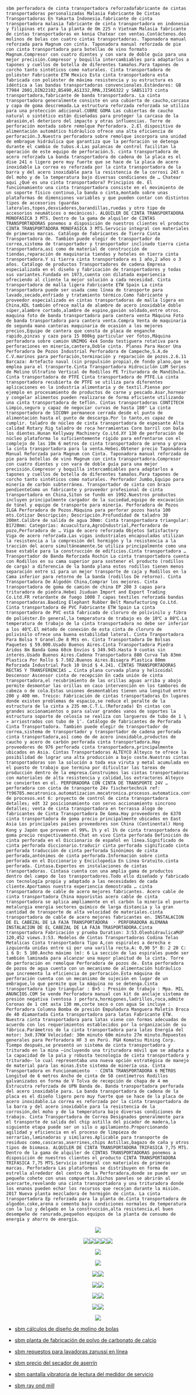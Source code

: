 
```
sbm perforadora de cinta transportadora reforzadafabricante de cintas transportadoras personalizadas Malasia Fabricante De Cintas Transportadoras En Yakarta Indonesia.fabricante de cinta transportadora malasia fabricante de cinta transportadora en indonesia y filipinas etc para la planta de Om 225 n Vietnam Malasia fabricante de cintas transportadoras en kenia Chatear con ventas.Contáctenos.dos molinos de bolas con cuatro cintas transportadoras. Taponadora manual reforzada para Magnum con cinta. Taponadora manual reforzada de pie con cinta transportadora para botellas de vino formato Magnum.Compresor con cuatro dientes y con vara de doble guía para una mejor precisión.Compresor y boquilla intercambiables para adaptarlos a tapones y cuellos de botella de diferentes tamaños.Para tapones de corcho tanto sintéticos como naturales. Cinta transportadora de poliéster Fabricante ETW Mexico Esta cinta transportadora esta fabricada con poliéster de máxima resistencia y su estructura es idéntica a las bandas transportadoras convencionales.Estándares: GB T7984 2001,DIN22102,BS490,AS1332,RMA,JISK6322 y SABS1173 cinta transportadora,fabricante de banda transportadora. La cinta transportadora generalmente consiste en una cubierta de caucho,carcasa y capa de goma descremada.La estructura reforzada reforzada se utiliza para una protección adicional.CUBRE GOMA Las cubiertas de caucho natural o sintético están diseñadas para proteger la carcasa de la abrasión,el deterioro del impacto y otras influencias. Torre de perforación montada sobre remolque Perforadora. 2.El dispositivo de alimentación automático hidráulico ofrece una alta eficiencia de perforación.3.Nuestra perforadora sobre remolque incorpora una unidad de embrague hidráulica que garantiza que la perforación se detenga durante el cambio de tubos.4.Las palancas de control facilitan la operación de este equipo de perforación.5. cinta transportadora de acero reforzada La banda transportadora de cadena de la placa es el dise 241 o ligero pero muy fuerte que se hace de la placa de acero inoxidable La correa es reforzada por la cinta transportadora de la barra y del acero inoxidable para la resistencia de la corrosi 243 n del moho y de la temperatura bajo diversas condiciones de … Chatear aqui ¿Qué es una cinta transportadora? Principios de. El funcionamiento una cinta transportadora consiste en el movimiento de un soporte físico continuo,la banda o cinta,montado sobre unas plataformas de dimensiones variables y que pueden contar con distintos tipos de accesorios (guardas laterales,topes,desviadores,barandillas,ruedas y otro tipo de accesorios neumáticos o mecánicos). ALQUILER DE CINTA TRANSPORTADORA MONOFASICA 3 MTS. Dentro de la gama de alquiler de CINTAS TRANSPORTADORAS ponemos a disposición de nuestros clientes el producto CINTA TRANSPORTADORA MONOFASICA 3 MTS.Servicio integral con materiales de primeras marcas. Catálogo de fabricantes de Tierra Cinta Transportadora de. También puede elegir de transportador de correa,sistema de transportador y transportador inclinado tierra cinta transportadora,así como de material de construcción de tiendas,reparación de maquinaria tiendas y hoteles en tierra cinta transportadora.Y si tierra cinta transportadora es 1 año,2 años o 3 años. Catálogo de productos Transportadores de cadena Empresa especializada en el diseño y fabricación de transportadores y todas sus variantes.Fundada en 1973,cuenta con dilatada experiencia ofreciendo al cliente la mejor solución a cada necesidad. Cinta transportadora de malla ligera Fabricante ETW Spain La cinta transportadora puede ser usada como línea de transporte para lavado,secado,enfriado y tratamiento térmico.Como fabricante y proveedor especializado en cintas transportadoras de malla ligera en China,KDL también ofrece malla de alambre de acero inoxidable doble súper,alambre cortado,alambre de espino,gavión soldado,entre otros. maquina foto de banda transportadora para cantera venta Máquina Foto de banda transportadora para cantera venta.Compra Venta de maquinaria de segunda mano canteras maquinaria de ocasión a los mejores precios,Equipo de cantera que consta de placa de enganche rapido,pinzas y cazo para 15 000kg particular ver fotos,Máquina perforadora sobre camión UNIMOG 4x4 Sonda testiguera rotativa para perforaciones en minería,cantera,Doble cinta. Planos Para Hacer Una Perforadora De Pozos Industrial Perforadora de Campeche,S.A.de C.V.marinos para perforación,terminación y reparación de pozos.2.6.11 Barcaza: Artefacto naval (sin propulsión propia),de fondo plano,que se emplea para el transporte.Cinta Transportadora Hidrociclón LUM Series de Molino Ultrafino Vertical de Rodillos PE Trituradora de Mandíbula. Cinta transportadora de PTFE Cinta transportadora de PTFE.La cinta transportadora recubierta de PTFE se utiliza para diferentes aplicaciones en la industria alimentaria y de textil.Piense por ejemplo en procesamiento de productos de carne y pescado.Asar,hornear y congelar alimentos pueden realizarse de forma eficiente utilizando una cinta transportadora de teflón. Cintas transportadoras CONTITECH Limpio,seguro y capaz de negociar curvas de hasta 180° La cinta transportadora de SICON® permanece cerrada desde el punto de alimentación hasta el punto de descarga.Por lo tanto,es capaz de cumplir. taladro de núcleo de cinta transportadora de espesante Alta calidad Rotary Rig taladro de roca herramientas Core barril con bala los dientes.Hunan Kellyway Machinery Co.Ltd.XY 130 de perforación de núcleo plataforma lo suficientemente rígido para enfrentarse con el complejo de las 10m 6 metros de cinta transportadora de arena y grava la cinta transportadora para la venta.Hebei.Obtener precio Taponadora Manual Reforzada para Magnum con Cinta. Taponadora manual reforzada de pie para botellas de vino Magnum con cinta transportadora.Compresor con cuatro dientes y con vara de doble guía para una mejor precisión.Compresor y boquilla intercambiables para adaptarlos a tapones y cuellos de botella de diferentes tamaños.Para tapones de corcho tanto sintéticos como naturales. Perforador Jumbo,Equipo para minería de carbón subterránea. Transportador de cinta con brazo pendienteComo un fabricante y proveedor profesional de cinta transportadora en China,Siton se fundó en 1992.Nuestros productos incluyen principalmente cargador de la suciedad,equipo de excavación de túnel y equipo de transporte para minería. Perforadora de Pozos ILGA Perforadora de Pozos.Máquina para perforar pozos hasta 100 mts.Cotizar Descripción; Descripción.Profundidad de taladro 30 200mt.Calibre de salida de agua 30mm: Cinta transportadora triangular: B1728mm: Categorías: Acuacultura,AgroIndustrial,Perforadora de pozo,Perforadora de … Viga de acero reforzada Objetos Satisfactory Viga de acero reforzada.Las vigas industriales encapsuladas utilizan la resistencia a la compresión del hormigón y la resistencia a la tracción del acero simultáneamente.Se utiliza principalmente como una base estable para la construcción de edificios.Cinta transportadora … Transportador de Banda Reforzada Rochin La cinta transportadora cuenta con Rodillos en su cama superior para sostener el producto (rodillos de carga) a diferencia de la banda plana estos rodillos tienen menos separación entre sí para un mejor transporte de caja y Rodillos en la Cama inferior para retorno de la banda (rodillos De retorno). Cinta Transportadora De Algodón China,Comprar los mejores. Cinta transportadora de goma de camión de china EP 200 3 capas para trituradora de piedra.Hebei Jiuduan Import and Export Trading Co.Ltd.FR retardante de fuego 1000 7 capas textiles reforzada bandas transportadoras.Baoding Elephant Rubber Belt Manufacturing Co.Ltd. Cinta transportadora de PVC Fabricante ETW Spain La cinta transportadora de PVC está fabricada de cloruro de polivinilo y fibra de poliéster.En general,la temperatura de trabajo es de 10℃ a 80℃.La temperatura de trabajo de la cinta transportadora no debe ser inferior a los 40℃.El método de conexión de esta cinta de cloruro de polivinilo ofrece una buena estabilidad lateral. Cinta Tranportadora Para Bolsa Y Granel.De 8 Mts en. Cinta Transportadora De Bolsas Paquetes $ 59.000.Usado Buenos Aires.Cinta Transportadora Piedra Aridos 8m Banda Goma 60cm Envíos $ 349.945.Hasta 9 cuotas sin interés.Usado Buenos Aires.Cadena Transportadora 880 Curva Tab 83mm Plastica Por Rollo $ 7.502.Buenos Aires.Bisagra Plastica 80mm Reforzada Industrial Pack 10 Unid $ 4.241. CINTAS TRANSPORTADORAS RECTAS Y TRANSFERENCIAS … Cinta plana curvada plana y helicoidal Descensor Ascensor cinta de recepción En cada unión de cinta transportadora,el recubrimiento de las orillas aguas arriba y abajo permite desmontar las orillas en caso intervención en los tambores de cabeza o de cola.Estas uniones desmontables tienen una longitud entre 200 y 400 mm. Treico: Fabricación de cintas transportadoras En lugares donde existen problemas de espacio,se reduce el peralte de la estructura de la cinta a 235 mm.C.T.L.(Reforzada) En cintas con grandes accionamientos o para salvar grandes vanos de soportes la estructura soporte de celosía se realiza con largueros de tubo de 1 ¼ » arriostrados con tubo de 1″. Catálogo de fabricantes de Perforada Cinta Transportadora. También puede elegir de transportador de correa,sistema de transportador y transportador de cadena perforada cinta transportadora,así como de de acero inoxidable,productos de caucho y acero de carbón perforada cinta transportadora.Hay proveedores de 976 perforada cinta transportadora,principalmente ubicados en Asia. Cintas Transportadoras ALTEYCO Alteyco te ofrece la posibilidad de lograr una alta producción a bajo coste.Nuestras cintas transportadoras son la solución a toda esa viruta y metal acumulada en el puesto de trabajo que termina por dificultar las tareas de producción dentro de la empresa.Construimos las cintas transportadoras con materiales de alta resistencia y calidad,los extractores Alteyco se convierten en el. PERFORADORA CON CINTA DE TRANSPORTE 24V … perforadora con cinta de transporte 24v fischertechnik ref: ft96785.mecatronica.automatizacion.mecatronica.procesos.automatica.control de procesos.est 6: proyecto de control de cinta transportadora detalles; edt 32 posicionamiento con servo accionamiento sincrono detalles; venta de cinta transportadora en terrassa álogo de fabricantes de Cinta Transportadora De Goma.Hay proveedores de 6370 cinta transportadora de goma precio principalmente ubicados en East Asia Los principales países proveedores son China (Continental) Hong Kong y Japón que proveen el 99%，1% y el 1% de cinta transportadora de goma precio respectivamente.Chat en vivo Cinta perforada Definición de cinta perforada en el Diccionario de español en línea.Significado de cinta perforada diccionario.traducir cinta perforada significado cinta perforada traducción de cinta perforada Sinónimos de cinta perforada,antónimos de cinta perforada.Información sobre cinta perforada en el Diccionario y Enciclopedia En Línea Gratuito.cinta perforada. Cintasa.Expertos en instalaciones de cintas transportadoras. Cintasa cuenta con una amplia gama de productos dentro del campo de los transportadores.Todo ello diseñado y fabricado con tecnología propia y adaptado a las necesidades de cada cliente.Aportamos nuestra experiencia demostrada … cinta transportadora de cable de acero mejores fabricantes. Acero cable de cinta transportadora China mayoristas acero cable de cinta transportadora se aplica ampliamente en el carbón la minería el puerto metalurgia energía sectores químico de larga distancia y la gran cantidad de transporte de alta velocidad de materiales.cinta transportadora de cable de acero mejores fabricantes en. INSTALACION DE EL CABEZAL DE LA FAJA TRANSPORTADORA  · PERFORADORA ALEMANA INSTALACION DE EL CABEZAL DE LA FAJA TRASPORTADORA.Cinta transportadora Fabricación y prueba Duration: 3:53.OleohidraulicaMdP 120,452 views.3:53. Modelos de Cintas Transportadoras Codina Telas Metalicas Cinta transportadora Tipo A,con espirales a derecha e izquierda unidas entre sí por una varilla recta.A: 0,90 5* B: 2 20 C: 1 6 D: 5 100.Ancho máximo (m): 6 La sección de las espirales puede ser también laminada para alcanzar una mayor planitud de la cinta. Torre de perforación en remolque Perforadora de pozos de. Esta perforadora de pozos de agua cuenta con un mecanismo de alimentación hidráulico que incrementa la eficiencia de perforación.Esta máquina de perforación cuenta con un mecanismo de sujeción en lugar de un embrague,lo que permite que la máquina no se detenga.Cinta transportadora tipo triangular : B×5 : Presión de trabajo : Mpa. MIL ANUNCIOS.COM Se vende Perforadora manual con kit de anclaje sistema de presión negativa (ventosa ) perfora,hormigones,ladrillos,roca,admite Coronas de 1 cmt asta 130 mm,corte seco o con agua Se incluye : Perforadora Columna Bomba de presión Empuñadura Manguera Maletín Broca de 40 diamantada Cinta transportadora para latas Fabricante ETW. Nuestra cinta transportadora para latas viene con formas adecuadas de acuerdo con los requerimientos establecidos por la organización de su fábrica.Parámetros de la cinta transportadora para latas Energía del motor: 3x0.37KW Velocidad: 30m minuto 60m minuto 27m minuto.Repuestos generales para Perforadora HF 3 en Perú. P&H Komatsu Mining Corp. Tiempo después,se presentó un sistema de cinta transportadora y triturado en la mina —incluyendo una trituradora móvil que se adapta a la capacidad de la pala y robusta tecnología de cinta transportadora y triturado— lo cual representaba una nueva opción estratégica de manejo de material para las minas.Este sistema de minería usa. Cinta Transportadora en Funcionamiento  · CINTA TRANSPORTADORA 6 METROS Longitud de 6 metros Ancho de cinta de 50 centímetros Rodillos galvanizados en forma de V Tolva de recepción de chapa de 4 mm Estrucutra reforzada de UPN Banda de. Banda transportadora perforada del acero inoxidable para. La banda transportadora de cadena de la placa es el diseño ligero pero muy fuerte que se hace de la placa de acero inoxidable.La correa es reforzada por la cinta transportadora de la barra y del acero inoxidable para la resistencia de la corrosión,del moho y de la temperatura bajo diversas condiciones de trabajo. Cinta Transportadora de Correa Designados generalmente para el transporte de salida del chip astilla del picador de madera,la siguiente etapa puede ser un silo o apilamiento.Proporcionando agilidad y eficiencia en el proceso de limpieza de serrarías,laminadoras y similares.Aplicable para transporte de residuos como,cascaras,aserrines,chips Astillas,bagazo de caña y otros tipos de biomasa. ALQUILER DE CINTA TRANSPORTADORA TRIFASICA 7,75 MTS. Dentro de la gama de alquiler de CINTAS TRANSPORTADORAS ponemos a disposición de nuestros clientes el producto CINTA TRANSPORTADORA TRIFASICA 7,75 MTS.Servicio integral con materiales de primeras marcas. Perforadora Las plataformas se distribuyen en forma de estrella alrededor del centro de la Perforadora,donde se puede ver un pequeño cohete con unas compuertas.Dichos paneles se abrirán al acercarte,revelando una cinta transportadora y una trituradora donde los enanos pueden echar los recursos que recojan durante la misión. 2017 Nueva planta mezcladora de hormigón de cinta. La cinta transportadora Ep reforzada para la planta de.Cinta transportadora de algodón.coke,arena o cemento bajo condiciones normales de temperatura con la luz y delgado en la construcción,alta resistencia,el buen desempeño de ranurado,pequeños equipos de la planta de consumo de energía y ahorro de energía. 
```

<div align="center">

<a href="https://es-crusher.shibang-china.com/github&k=sbm+perforadora+de+cinta+transportadora+reforzada"><img src="https://static.shibang-china.com/es/crusher/logo.jpg"></a>

<a href="https://es-crusher.shibang-china.com/github&k=sbm+perforadora+de+cinta+transportadora+reforzada"><img src="https://static.shibang-china.com/es/crusher/index.jpg"></a><a href="https://es-crusher.shibang-china.com/material.htmlgithub&k=sbm+perforadora+de+cinta+transportadora+reforzada"><img src="https://static.shibang-china.com/es/crusher/material.jpg"></a><a href="https://es-crusher.shibang-china.com/application.htmlgithub&k=sbm+perforadora+de+cinta+transportadora+reforzada"><img src="https://static.shibang-china.com/es/crusher/application.jpg"></a><a href="https://es-crusher.shibang-china.com/aboutus.htmlgithub&k=sbm+perforadora+de+cinta+transportadora+reforzada"><img src="https://static.shibang-china.com/es/crusher/aboutus.jpg"></a><a href="https://es-crusher.shibang-china.com/contact.htmlgithub&k=sbm+perforadora+de+cinta+transportadora+reforzada"><img src="https://static.shibang-china.com/es/crusher/contact.jpg"></a>

<a href="https://es-crusher.shibang-china.com/github&k=sbm+perforadora+de+cinta+transportadora+reforzada"><img src="https://static.shibang-china.com/es/crusher/banner.jpg"></a>

<a href="https://swt.shibang-china.com/github&k=sbm+perforadora+de+cinta+transportadora+reforzada"><img src="https://static.shibang-china.com/es/crusher/text.jpg"></a>

<a href="https://swt.shibang-china.com/github&k=sbm+perforadora+de+cinta+transportadora+reforzada"><img src="https://static.shibang-china.com/es/crusher/chat.jpg"></a><a href="https://es-crusher.shibang-china.com/contact.htmlgithub&k=sbm+perforadora+de+cinta+transportadora+reforzada"><img src="https://static.shibang-china.com/es/crusher/message.jpg"></a>

<a href="https://es-crusher.shibang-china.com/products/pe.htmlgithub&k=sbm+perforadora+de+cinta+transportadora+reforzada"><img src="https://static.shibang-china.com/es/crusher/pe.jpg"></a><a href="https://es-crusher.shibang-china.com/products/pf.htmlgithub&k=sbm+perforadora+de+cinta+transportadora+reforzada"><img src="https://static.shibang-china.com/es/crusher/pf.jpg"></a>

<a href="https://es-crusher.shibang-china.com/products/hpt.htmlgithub&k=sbm+perforadora+de+cinta+transportadora+reforzada"><img src="https://static.shibang-china.com/es/crusher/hpt.jpg"></a><a href="https://es-crusher.shibang-china.com/products/vsi.htmlgithub&k=sbm+perforadora+de+cinta+transportadora+reforzada"><img src="https://static.shibang-china.com/es/crusher/vsi.jpg"></a>

<a href="https://es-crusher.shibang-china.com/products/klv.htmlgithub&k=sbm+perforadora+de+cinta+transportadora+reforzada"><img src="https://static.shibang-china.com/es/crusher/klv.jpg"></a><a href="https://es-crusher.shibang-china.com/products/portable.htmlgithub&k=sbm+perforadora+de+cinta+transportadora+reforzada"><img src="https://static.shibang-china.com/es/crusher/portable.jpg"></a>

<a href="https://swt.shibang-china.com/github&k=sbm+perforadora+de+cinta+transportadora+reforzada"><img src="https://static.shibang-china.com/es/crusher/case.jpg"></a>

</div>


* [sbm cálculos de diseño de molino de bolas](sbm%20c%C3%A1lculos%20de%20dise%C3%B1o%20de%20molino%20de%20bolas.md)

* [sbm planta de fabricación de polvo de carbonato de calcio](sbm%20planta%20de%20fabricaci%C3%B3n%20de%20polvo%20de%20carbonato%20de%20calcio.md)

* [sbm repuestos para lavadoras zanussi en línea](sbm%20repuestos%20para%20lavadoras%20zanussi%20en%20l%C3%ADnea.md)

* [sbm precio del secador de aserrín](sbm%20precio%20del%20secador%20de%20aserr%C3%ADn.md)

* [sbm pantalla vibratoria de lectura del medidor de servicio](sbm%20pantalla%20vibratoria%20de%20lectura%20del%20medidor%20de%20servicio.md)

* [sbm ray ond mill](sbm%20ray%20ond%20mill.md)